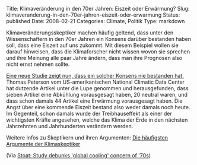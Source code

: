 Title: Klimaveränderung in den 70er Jahren: Eiszeit oder Erwärmung?
Slug: klimaveranderung-in-den-70er-jahren-eiszeit-oder-erwarmung
Status: published
Date: 2008-02-21
Categories: Climate, Politik
Type: markdown

Klimaveränderungsskeptiker machen häufig geltend, dass unter den Wissenschaftern in den 70er Jahren ein Konsens darüber bestanden haben soll, dass eine Eiszeit auf uns zukommt. Mit diesem Beispiel wollen sie darauf hinweisen, dass die Klimaforscher nicht wissen wovon sie sprechen und ihre Meinung alle paar Jahre ändern, dass man ihre Prognosen also nicht ernst nehmen sollte.

[Eine neue Studie zeigt nun, dass ein solcher Konsens nie bestanden hat.](http://www.usatoday.com/weather/climate/globalwarming/2008-02-20-global-cooling_N.htm) Thomas Peterson vom US-amerikanischen National Climatic Data Center hat dutzende Artikel unter die Lupe genommen und herausgefunden, dass sieben Artikel eine Abkühlung vorausgesagt haben, 20 neutral waren, und dass schon damals 44 Artikel eine Erwärmung vorausgesagt haben. Die Angst über eine kommende Eiszeit bestand also weder damals noch heute. Im Gegenteil, schon damals wurde der Treibhauseffekt als einer der wichtigsten Kräfte angesehen, welche das Klima der Erde in den nächsten Jahrzehnten und Jahrhunderten verändern werden.

Weitere Infos zu Skeptikern und ihren Argumenten: [Die häufigsten Argumente der Klimaskeptiker](http://spinlock.ch/blog/2008/01/11/die-haufigsten-argumente-der-klimaskeptiker/)

(Via [Stoat: Study debunks 'global cooling' concern of '70s](http://scienceblogs.com/stoat/2008/02/study_debunks_global_cooling_c.php))

